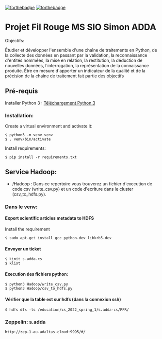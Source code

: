 [![forthebadge](https://forthebadge.com/images/badges/made-with-python.svg)](https://forthebadge.com) [![forthebadge](https://forthebadge.com/images/badges/built-with-love.svg)](https://forthebadge.com)

# Projet Fil Rouge MS SIO Simon ADDA 

Objectifs:

Étudier et développer l'ensemble d'une chaîne de traitements en Python, de la collecte des données en passant par la validation, la reconnaissance d'entités nommées, la mise en relation, la restitution, la déduction de  nouvelles données, l'interrogation, la représentation de la connaissance produite. Être en mesure d'apporter un indicateur de la qualité et de la précision de la chaîne de traitement fait partie des objectifs

## Pré-requis

Installer Python 3 : [Téléchargement Python 3](https://www.python.org/downloads/)

### Installation:

Create a virtual environment and activate it:

    $ python3 -m venv venv
    $ . venv/bin/activate

Install requirements:

    $ pip install -r requirements.txt

## Service Hadoop:

- /Hadoop : Dans ce repertoire vous trouverez un fichier d'execution de code csv (write_csv.py) et un code d'ecriture dans le cluster (csv_to_hdfs.py). 

### Dans le venv:

#### Export scientific articles metadata to HDFS

Install the requirement

    $ sudo apt-get install gcc python-dev libkrb5-dev

#### Envoyer un ticket

    $ kinit s.adda-cs
    $ klist

#### Execution des fichiers python:

    $ python3 Hadoop/write_csv.py
    $ python3 Hadoop/csv_to_hdfs.py

#### Vérifier que la table est sur hdfs (dans la connexion ssh)

    $ hdfs dfs -ls /education/cs_2022_spring_1/s.adda-cs/PFR/

### Zeppelin: s.adda

    http://zep-1.au.adaltas.cloud:9995/#/
